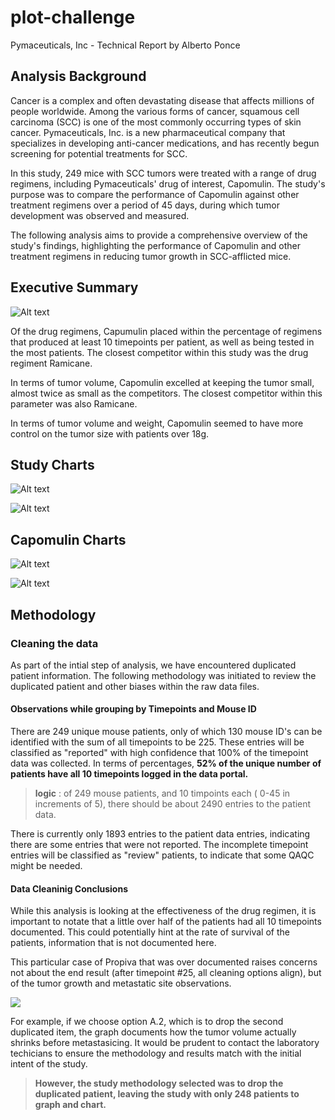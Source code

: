 # plot-challenge
 Pymaceuticals, Inc - Technical Report
by Alberto Ponce

## Analysis Background

Cancer is a complex and often devastating disease that affects millions of people worldwide. Among the various forms of cancer, squamous cell carcinoma (SCC) is one of the most commonly occurring types of skin cancer. Pymaceuticals, Inc. is a new pharmaceutical company that specializes in developing anti-cancer medications, and has recently begun screening for potential treatments for SCC.

 In this study, 249 mice with SCC tumors were treated with a range of drug regimens, including Pymaceuticals' drug of interest, Capomulin. The study's purpose was to compare the performance of Capomulin against other treatment regimens over a period of 45 days, during which tumor development was observed and measured.

The following analysis aims to provide a comprehensive overview of the study's findings, highlighting the performance of Capomulin and other treatment regimens in reducing tumor growth in SCC-afflicted mice.

 ## Executive Summary 

![Alt text](charts/Tumor_vol_table.png)

Of the drug regimens, Capumulin placed within the percentage of regimens that produced at least 10 timepoints per patient, as well as being tested in the most patients. The closest competitor within this study was the drug regiment Ramicane.

In terms of tumor volume, Capomulin excelled at keeping the tumor small, almost twice as small as the competitors. The closest competitor within this parameter was also Ramicane. 

In terms of tumor volume and weight, Capomulin seemed to have more control on the tumor size with patients over 18g.

## Study Charts

![Alt text](charts/timpoint_drugreg.png)

![Alt text](charts/mice_gender.png)


## Capomulin Charts

![Alt text](charts/Capomulin_tumorvol_timepoint.png)

![Alt text](charts/Capomulin_weight_tumorvol.png)


## Methodology 

### Cleaning the data

As part of the intial step of analysis, we have encountered duplicated patient information. The following methodology was initiated to review the duplicated patient and other biases within the raw data files. 

#### Observations while grouping by Timepoints and Mouse ID

There are 249 unique mouse patients, only of which 130 mouse ID's can be identified with the sum of all timepoints to be 225. These entries will be classified as "reported" with high confidence that 100% of the timepoint data was collected. In terms of percentages, **52% of the unique number of patients have all 10 timepoints logged in the data portal.**

> **logic** : of 249 mouse patients, and 10 timpoints each ( 0-45 in increments of 5), there should be about 2490 entries to the patient data. 

There is currently only 1893 entries to the patient data entries, indicating there are some entries that were not reported. The incomplete timepoint entries will be classified as "review" patients, to indicate that some QAQC might be needed. 

#### Data Cleaninig Conclusions

While this analysis is looking at the effectiveness of the drug regimen, it is important to notate that a little over half of the patients had all 10 timepoints documented. This could potentially hint at the rate of survival of the patients, information that is not documented here. 

This particular case of Propiva that was over documented raises concerns not about the end result (after timepoint #25, all cleaning options align), but of the tumor growth and metastatic site observations. 

![](charts/g989_tumorvol_timepoint.png)

For example, if we choose option A.2, which is to drop the second duplicated item, the graph documents how the tumor volume actually shrinks before metastasicing. It would be prudent to contact the laboratory techicians to ensure the methodology and results match with the initial intent of the study. 

>**However, the study methodology selected was to drop the duplicated patient, leaving the study with only 248 patients to graph and chart.**

